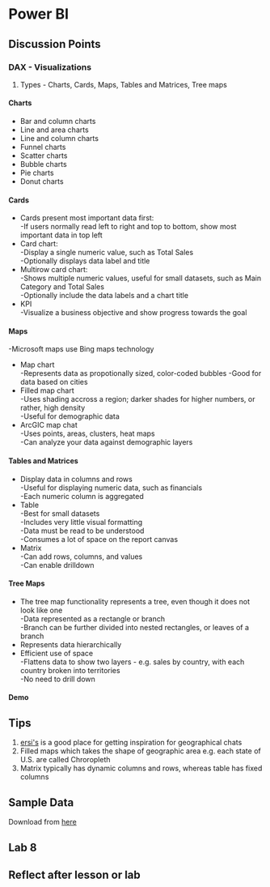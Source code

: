 # Power BI

## Discussion Points
### DAX - Visualizations
1. Types - Charts, Cards, Maps, Tables and Matrices, Tree maps    
#### Charts
- Bar and column charts  
- Line and area charts  
- Line and column charts  
- Funnel charts  
- Scatter charts
- Bubble charts
- Pie charts
- Donut charts
#### Cards
- Cards present most important data first:  
-If users normally read left to right and top to bottom, show most important data in top left  
- Card chart:  
-Display a single numeric value, such as Total Sales  
-Optionally displays data label and title  
- Multirow card chart:  
-Shows multiple numeric values, useful for small datasets, such as Main Category and Total Sales  
-Optionally include the data labels and a chart title  
- KPI  
-Visualize a business objective and show progress towards the goal  
#### Maps
-Microsoft maps use Bing maps technology  
- Map chart  
-Represents data as propotionally sized, color-coded bubbles -Good for data based on cities  
- Filled map chart  
-Uses shading accross a region; darker shades for higher numbers, or rather, high density  
-Useful for demographic data  
- ArcGIC map chat  
-Uses points, areas, clusters, heat maps  
-Can analyze your data against demographic layers  
#### Tables and Matrices  
- Display data in columns and rows  
-Useful for displaying numeric data, such as financials  
-Each numeric column is aggregated  
- Table  
-Best for small datasets  
-Includes very little visual formatting  
-Data must be read to be understood  
-Consumes a lot of space on the report canvas  
- Matrix  
-Can add rows, columns, and values  
-Can enable drilldown  
#### Tree Maps
- The tree map functionality represents a tree, even though it does not look like one  
-Data represented as a rectangle or branch  
-Branch can be further divided into nested rectangles, or leaves of a branch  
- Represents data hierarchically  
- Efficient use of space  
-Flattens data to show two layers - e.g. sales by country, with each country broken into territories  
-No need to drill down  
#### Demo

## Tips  
1. [ersi's](https://www.esri.com) is a good place for getting inspiration for geographical chats  
2. Filled maps which  takes the shape of geographic area e.g. each state of U.S. are called Chroropleth  
3. Matrix typically has dynamic columns and rows, whereas table has fixed columns

## Sample Data
Download from [here](https://docs.microsoft.com/en-us/power-bi/create-reports/sample-datasets)

## Lab 8


## Reflect after lesson or lab
